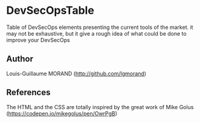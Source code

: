 # DevSecOpsTable

Table of DevSecOps elements presenting the current tools of the market. it may not be exhaustive, but it give a rough idea of what could be done to improve your DevSecOps

## Author

 Louis-Guillaume MORAND (http://github.com/lgmorand)

## References

The HTML and the CSS are totally inspired by the great work of Mike Golus (https://codepen.io/mikegolus/pen/OwrPgB)
